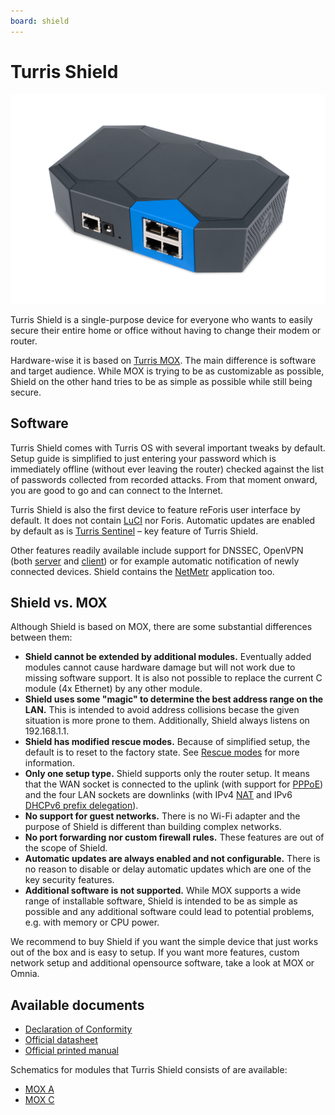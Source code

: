 ```yaml
---
board: shield
---
```

# Turris Shield

![Turris Shield](shield.png)

Turris Shield is a single-purpose device for everyone who wants to easily
secure their entire home or office without having to change their modem or
router.

Hardware-wise it is based on [Turris MOX](../mox/intro.md). The main
difference is software and target audience. While MOX is trying to be as
customizable as possible, Shield on the other hand tries to be as simple as
possible while still being secure.

## Software

Turris Shield comes with Turris OS with several important tweaks by default.
Setup guide is simplified to just entering your password which is immediately
offline (without ever leaving the router) checked against the list of passwords
collected from recorded attacks. From that moment onward, you are good to go
and can connect to the Internet.

Turris Shield is also the first device to feature reForis user interface by
default. It does not contain [LuCI](../../basics/luci/luci.md) nor Foris.
Automatic updates are enabled by default as is
[Turris Sentinel](../../basics/collect/collect.md) – key feature of
Turris Shield.

Other features readily available include support for DNSSEC, OpenVPN (both
[server](../../basics/apps/openvpn-server/openvpn.md) and
[client](../../basics/apps/openvpn-client/openvpn.md)) or for example automatic
notification of newly connected devices. Shield contains
the [NetMetr](../../basics/apps/netmetr.md) application too.

## Shield vs. MOX

Although Shield is based on MOX, there are some substantial differences
between them:

- **Shield cannot be extended by additional modules.** Eventually added modules
  cannot cause hardware damage but will not work due to missing software
  support. It is also not possible to replace the current C module
  (4x Ethernet) by any other module.
- **Shield uses some "magic" to determine the best address range on the LAN.**
  This is intended to avoid address collisions becase the given situation is
  more prone to them. Additionally, Shield always listens on 192.168.1.1.
- **Shield has modified rescue modes.** Because of simplified setup, the
  default is to reset to the factory state. See
  [Rescue modes](../mox/rescue-modes.md) for more information.
- **Only one setup type.** Shield supports only the router setup. It means
  that the WAN socket is connected to the uplink (with support for
  [PPPoE](https://en.wikipedia.org/wiki/Point-to-Point_Protocol_over_Ethernet))
  and the four LAN sockets are downlinks (with IPv4
  [NAT](https://en.wikipedia.org/wiki/Network_address_translation) and IPv6
  [DHCPv6 prefix delegation](https://en.wikipedia.org/wiki/Prefix_delegation)).
- **No support for guest networks.** There is no Wi-Fi adapter and
  the purpose of Shield is different than building complex networks.
- **No port forwarding nor custom firewall rules.** These features are out
  of the scope of Shield.
- **Automatic updates are always enabled and not configurable.** There is
  no reason to disable or delay automatic updates which are one of the key
  security features.
- **Additional software is not supported.** While MOX supports a wide range
  of installable software, Shield is intended to be as simple as possible
  and any additional software could lead to potential problems, e.g. with
  memory or CPU power.

We recommend to buy Shield if you want the simple device that just works out
of the box and is easy to setup. If you want more features, custom network
setup and additional opensource software, take a look at MOX or Omnia.

## Available documents

 * [Declaration of Conformity](Shield-DoC.pdf)
 * [Official datasheet](shield-datasheet.pdf)
 * [Official printed manual](shield-manual.pdf)

Schematics for modules that Turris Shield consists of are available:

 * [MOX A](../mox/Turris-Mox-A.pdf)
 * [MOX C](../mox/Turris-Mox-C.pdf)
